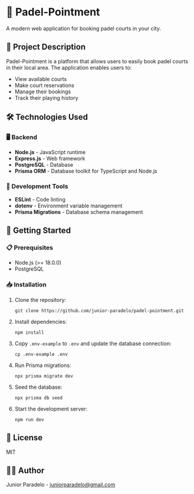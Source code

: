 # 🎾 Padel-Pointment

A modern web application for booking padel courts in your city.

## 📝 Project Description

Padel-Pointment is a platform that allows users to easily book padel courts in their local area. The application enables users to:

-   View available courts
-   Make court reservations
-   Manage their bookings
-   Track their playing history

## 🛠️ Technologies Used

### 🖥️ Backend

-   **Node.js** - JavaScript runtime
-   **Express.js** - Web framework
-   **PostgreSQL** - Database
-   **Prisma ORM** - Database toolkit for TypeScript and Node.js

### 🔧 Development Tools

-   **ESLint** - Code linting
-   **dotenv** - Environment variable management
-   **Prisma Migrations** - Database schema management

## 🚀 Getting Started

### 📋 Prerequisites

-   Node.js (>= 18.0.0)
-   PostgreSQL

### 📥 Installation

1. Clone the repository:

    ```
    git clone https://github.com/junior-paradelo/padel-pointment.git
    ```

2. Install dependencies:

    ```
    npm install
    ```

3. Copy `.env-example` to `.env` and update the database connection:

    ```
    cp .env-example .env
    ```

4. Run Prisma migrations:

    ```
    npx prisma migrate dev
    ```

5. Seed the database:

    ```
    npx prisma db seed
    ```

6. Start the development server:
    ```
    npm run dev
    ```

## 📄 License

MIT

## 👨‍💻 Author

Junior Paradelo - [juniorparadelo@gmail.com](mailto:juniorparadelo@gmail.com)
